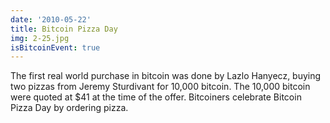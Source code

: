 ```yaml
---
date: '2010-05-22'
title: Bitcoin Pizza Day
img: 2-25.jpg
isBitcoinEvent: true
---
```


The first real world purchase in bitcoin was done by Lazlo Hanyecz, buying two pizzas from Jeremy Sturdivant for 10,000 bitcoin. The 10,000 bitcoin were quoted at $41 at the time of the offer. Bitcoiners celebrate Bitcoin Pizza Day by ordering pizza.
